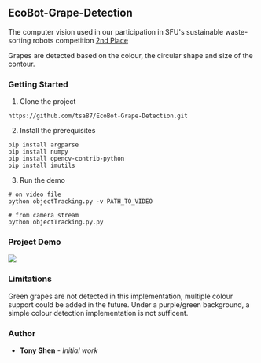 ## EcoBot-Grape-Detection

The computer vision used in our participation in SFU's sustainable waste-sorting robots competition [2nd Place](http://www.sfu.ca/fas/news-and-outreach/years/2019/student-teams-battle-eco-bots-at-fas-competition.html)
   
Grapes are detected based on the colour, the circular shape and size of the contour. 


### Getting Started
1. Clone the project 
```
https://github.com/tsa87/EcoBot-Grape-Detection.git
```
2. Install the prerequisites
```
pip install argparse
pip install numpy
pip install opencv-contrib-python
pip install imutils
```
3. Run the demo
```
# on video file
python objectTracking.py -v PATH_TO_VIDEO
```
```
# from camera stream
python objectTracking.py.py
```

### Project Demo
![](https://media.giphy.com/media/WQCTg6mky4hwlubgjg/giphy.gif)

### Limitations

Green grapes are not detected in this implementation, multiple colour support could be added in the future. 
Under a purple/green background, a simple colour detection implementation is not sufficent.

### Author

* **Tony Shen** - *Initial work* 

